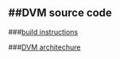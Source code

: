 ##DVM source code
---
###[build instructions](https://github.com/jysunhy/disl-android/blob/master/doc/src-reading/build_android.md)

###[DVM architechure](http://show.docjava.com/posterous/file/2012/12/10222640-The_Dalvik_Virtual_Machine.pdf)

